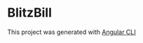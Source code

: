 
# BlitzBill

This project was generated with [Angular CLI](https://github.com/angular/angular-cli) 

